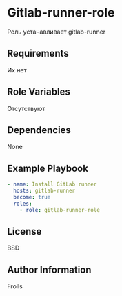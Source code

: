 Gitlab-runner-role
===================

Роль устанавливает gitlab-runner

Requirements
------------

Их нет

Role Variables
--------------

Отсутствуют

Dependencies
------------

None

Example Playbook
----------------

```yml
- name: Install GitLab runner
  hosts: gitlab-runner
  become: true
  roles:
    - role: gitlab-runner-role
```

License
-------

BSD

Author Information
------------------

Frolls
